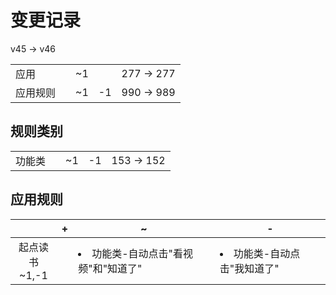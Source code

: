 # 变更记录

v45 -> v46

||||||
|-|:-:|:-:|:-:|:-:|
|应用||~1||277 -> 277|
|应用规则||~1|-1|990 -> 989|

## 规则类别

||||||
|-|:-:|:-:|:-:|:-:|
|功能类||~1|-1|153 -> 152|

## 应用规则

||+|~|-|
|:-:|-|-|-|
|起点读书<br>~1,-1||<li>功能类-自动点击"看视频"和"知道了"|<li>功能类-自动点击"我知道了"|
